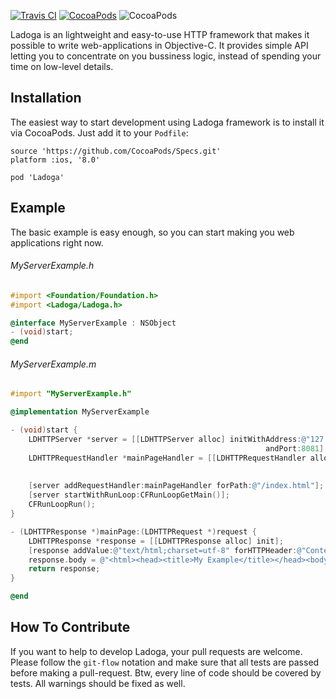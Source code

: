 [![Travis CI](https://api.travis-ci.org/aperechnev/Ladoga.svg?branch=develop)](https://travis-ci.org/aperechnev/Ladoga) [![CocoaPods](https://cocoapod-badges.herokuapp.com/v/Ladoga/badge.png)](http://cocoapods.org/pods/Ladoga) ![CocoaPods](https://cocoapod-badges.herokuapp.com/l/Ladoga/badge.png)

Ladoga is an lightweight and easy-to-use HTTP framework that makes it possible to write web-applications in Objective-C. It provides simple API letting you to concentrate on you bussiness logic, instead of spending your time on low-level details.

## Installation

The easiest way to start development using Ladoga framework is to install it via CocoaPods. Just add it to your ```Podfile```:

```
source 'https://github.com/CocoaPods/Specs.git'
platform :ios, '8.0'

pod 'Ladoga'
```

## Example

The basic example is easy enough, so you can start making you web applications right now.

###### MyServerExample.h
```Objective-C
#import <Foundation/Foundation.h>
#import <Ladoga/Ladoga.h>

@interface MyServerExample : NSObject
- (void)start;
@end

```

###### MyServerExample.m
```Objective-C
#import "MyServerExample.h"

@implementation MyServerExample

- (void)start {
    LDHTTPServer *server = [[LDHTTPServer alloc] initWithAddress:@"127.0.0.1"
                                                         andPort:8081];
    LDHTTPRequestHandler *mainPageHandler = [[LDHTTPRequestHandler alloc] initWithHandler:self
                                                                                 selector:@selector(mainPage:)
                                                                                  methods:@[ @(LDHTTPMethodGET) ]];
    [server addRequestHandler:mainPageHandler forPath:@"/index.html"];
    [server startWithRunLoop:CFRunLoopGetMain()];
    CFRunLoopRun();
}

- (LDHTTPResponse *)mainPage:(LDHTTPRequest *)request {
    LDHTTPResponse *response = [[LDHTTPResponse alloc] init];
    [response addValue:@"text/html;charset=utf-8" forHTTPHeader:@"Content-Type"];
    response.body = @"<html><head><title>My Example</title></head><body>Hello, world!</body></html>";
    return response;
}

@end
```

## How To Contribute

If you want to help to develop Ladoga, your pull requests are welcome. Please follow the ```git-flow``` notation and make sure that all tests are passed before making a pull-request. Btw, every line of code should be covered by tests. All warnings should be fixed as well.
